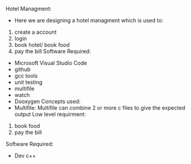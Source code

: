Hotel Managment:
- Here we are designing a hotel managment which is used to:
1. create a account
2. login
3. book hotel/ book food
4. pay the bill
Software Required:
- Microsoft Visual Studio Code
- github
- gcc tools
- unit testing
- multifile
- watch
- Dooxygen
Concepts used:
- Multifile: Multifile can combine 2 or more c files to give the expected output
Low level requirment:
1. book food
2. pay the bill

Software Required:
- Dev c++
 
